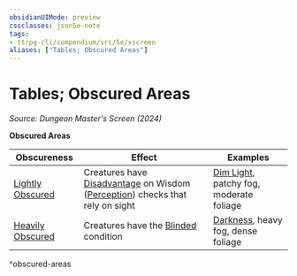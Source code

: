 ```yaml
---
obsidianUIMode: preview
cssclasses: json5e-note
tags:
- ttrpg-cli/compendium/src/5e/xscreen
aliases: ["Tables; Obscured Areas"]
---
```

# Tables; Obscured Areas
*Source: Dungeon Master's Screen (2024)* 

**Obscured Areas**

| Obscureness | Effect | Examples |
|-------------|--------|----------|
| [Lightly Obscured](Mechanics/rules/variant-rules/lightly-obscured-xphb.md) | Creatures have [Disadvantage](Mechanics/rules/variant-rules/disadvantage-xphb.md) on Wisdom ([Perception](Mechanics/rules/skills.md#Perception)) checks that rely on sight | [Dim Light](Mechanics/rules/variant-rules/dim-light-xphb.md), patchy fog, moderate foliage |
| [Heavily Obscured](Mechanics/rules/variant-rules/heavily-obscured-xphb.md) | Creatures have the [Blinded](Mechanics/rules/conditions.md#Blinded) condition | [Darkness](Mechanics/rules/variant-rules/darkness-xphb.md), heavy fog, dense foliage |
^obscured-areas